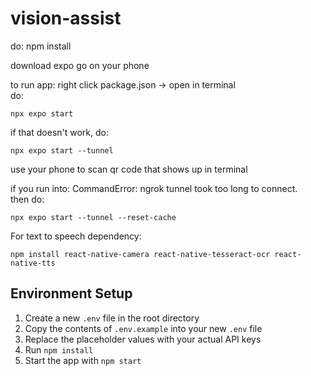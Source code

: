 # vision-assist

do:
npm install

download expo go on your phone

to run app:
right click package.json -> open in terminal <br>
do:

```
npx expo start
```

if that doesn't work, do:

```
npx expo start --tunnel
```

use your phone to scan qr code that shows up in terminal

if you run into: CommandError: ngrok tunnel took too long to connect. <br>
then do:

```
npx expo start --tunnel --reset-cache
```

For text to speech dependency:

```
npm install react-native-camera react-native-tesseract-ocr react-native-tts
```

## Environment Setup
1. Create a new `.env` file in the root directory
2. Copy the contents of `.env.example` into your new `.env` file
3. Replace the placeholder values with your actual API keys
4. Run `npm install`
5. Start the app with `npm start`
